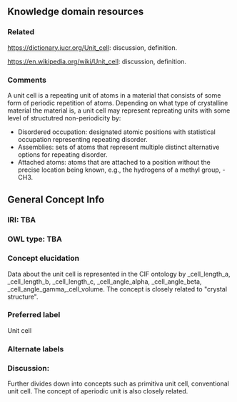 ## Knowledge domain resources

### Related

https://dictionary.iucr.org/Unit_cell: discussion, definition. 

https://en.wikipedia.org/wiki/Unit_cell: discussion, definition. 

### Comments

A unit cell is a repeating unit of atoms in a material that consists of some form of periodic repetition of atoms.
Depending on what type of crystalline material the material is, 
a unit cell may represent repreating units with some level of structutred non-periodicity by:
- Disordered occupation: designated atomic positions with statistical occupation representing repeating disorder.
- Assemblies: sets of atoms that represent multiple distinct alternative options for repeating disorder.  
- Attached atoms: atoms that are attached to a position without the precise location being known, e.g., the hydrogens of a methyl group, -CH3.

## General Concept Info

### IRI: TBA
### OWL type: TBA
### Concept elucidation
Data about the unit cell is represented in the CIF ontology by _cell_length_a, _cell_length_b, _cell_length_c, _cell_angle_alpha, _cell_angle_beta, _cell_angle_gamma,_cell_volume.
The concept is closely related to "crystal structure".
### Preferred label
Unit cell
### Alternate labels
### Discussion:
Further divides down into concepts such as primitiva unit cell, conventional unit cell. 
The concept of aperiodic unit is also closely related.
